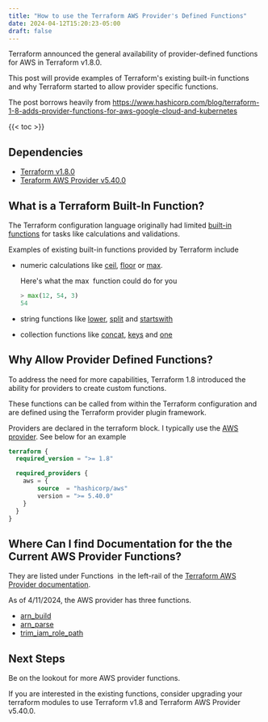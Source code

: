 ```yaml
---
title: "How to use the Terraform AWS Provider's Defined Functions"
date: 2024-04-12T15:20:23-05:00
draft: false
---
```


Terraform announced the general availability of provider-defined functions for AWS in Terraform v1.8.0.

This post will provide examples of Terraform's existing built-in functions and why Terraform started to allow provider specific functions.

The post borrows heavily from https://www.hashicorp.com/blog/terraform-1-8-adds-provider-functions-for-aws-google-cloud-and-kubernetes

{{< toc >}}

## Dependencies

* [Terraform v1.8.0](https://github.com/hashicorp/terraform/releases/tag/v1.8.0)
* [Teraform AWS Provider v5.40.0](https://github.com/hashicorp/terraform-provider-aws/releases/tag/v5.40.0)

## What is a Terraform Built-In Function?

The Terraform configuration language originally had limited [built-in functions](https://developer.hashicorp.com/terraform/language/functions) for tasks like calculations and validations.

Examples of existing built-in functions provided by Terraform include

* numeric calculations like [ceil](https://developer.hashicorp.com/terraform/language/functions/ceil), [floor](https://developer.hashicorp.com/terraform/language/functions/floor) or [max](https://developer.hashicorp.com/terraform/language/functions/max).

    Here's what the max  function could do for you

    ```terraform
    > max(12, 54, 3)
    54
    ```

* string functions like [lower](https://developer.hashicorp.com/terraform/language/functions/lower), [split](https://developer.hashicorp.com/terraform/language/functions/split) and [startswith](https://developer.hashicorp.com/terraform/language/functions/startswith)
* collection functions like [concat](https://developer.hashicorp.com/terraform/language/functions/concat), [keys](https://developer.hashicorp.com/terraform/language/functions/keys) and [one](https://developer.hashicorp.com/terraform/language/functions/one)

## Why Allow Provider Defined Functions?

To address the need for more capabilities, Terraform 1.8 introduced the ability for providers to create custom functions.

These functions can be called from within the Terraform configuration and are defined using the Terraform provider plugin framework.

Providers are declared in the terraform block. I typically use the [AWS provider](https://registry.terraform.io/providers/hashicorp/aws/latest/docs). See below for an example

```terraform
terraform {
  required_version = ">= 1.8"

  required_providers {
    aws = {
        source  = "hashicorp/aws"
        version = ">= 5.40.0"
    }
  }
}
```

## Where Can I find Documentation for the the Current AWS Provider Functions?

They are listed under Functions  in the left-rail of the [Terraform AWS Provider documentation](https://registry.terraform.io/providers/hashicorp/aws/latest/docs).

As of 4/11/2024, the AWS provider has three functions.

* [arn_build](https://registry.terraform.io/providers/hashicorp/aws/latest/docs/functions/arn_build)
* [arn_parse](https://registry.terraform.io/providers/hashicorp/aws/latest/docs/functions/arn_parse)
* [trim_iam_role_path](https://registry.terraform.io/providers/hashicorp/aws/latest/docs/functions/trim_iam_role_path)

## Next Steps

Be on the lookout for more AWS provider functions.

If you are interested in the existing functions, consider upgrading your terraform modules to use Terraform v1.8 and Terraform AWS Provider v5.40.0.
